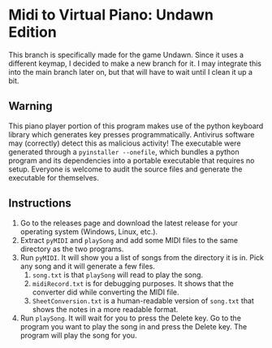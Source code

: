 # Midi to Virtual Piano: Undawn Edition
This branch is specifically made for the game Undawn. Since it uses a different keymap, I decided to make a new branch for it. I may integrate this into the main branch later on, but that will have to wait until I clean it up a bit.

## Warning
This piano player portion of this program makes use of the python keyboard library which generates key presses programmatically. Antivirus software may (correctly) detect this as malicious activity! The executable were generated through a `pyinstaller --onefile`, which bundles a python program and its dependencies into a portable executable that requires no setup. Everyone is welcome to audit the source files and generate the executable for themselves. 

## Instructions
1. Go to the releases page and download the latest release for your operating system (Windows, Linux, etc.).
2. Extract `pyMIDI` and `playSong` and add some MIDI files to the same directory as the two programs.
3. Run `pyMIDI`. It will show you a list of songs from the directory it is in. Pick any song and it will generate a few files.
   1. `song.txt` is that `playSong` will read to play the song.
   2. `midiRecord.txt` is for debugging purposes. It shows that the converter did while converting the MIDI file.
   3. `SheetConversion.txt` is a human-readable version of `song.txt` that shows the notes in a more readable format.
4. Run `playSong`. It will wait for you to press the Delete key. Go to the program you want to play the song in and press the Delete key. The program will play the song for you.
